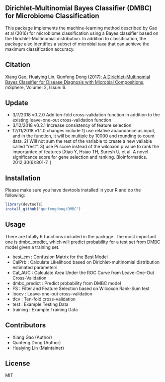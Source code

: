 Dirichlet-Multinomial Bayes Classifier (DMBC) for Microbiome Classification
---------------------------------------------------------------------------
This package implements the machine-learning method described by Gao et al (2016) for microbiome classification using a Bayes classifier based on the Dirichlet-Multinomial distribution.  In addition to classification, the package also identifies a subset of microbial taxa that can achieve the maximum classification accuracy.

## Citation
Xiang Gao, Huaiying Lin, Qunfeng Dong (2017); [A Dirichlet-Multinomial Bayes Classifier for Disease Diagnosis with Microbial Compositions](http://msphere.asm.org/content/msph/2/6/e00536-17.full.pdf), mSphere, Volume: 2, Issue: 6.

## Update
* 3/7/2018 v0.2.0 Add ten-fold cross-validation function in addition to the existing leave-one-out cross-validation function
* 3/12/2018 v0.2.1 Increase consistency of feature selection.
* 12/11/2018	v1.1.0	changes include 1) use relative abaundance as input, and in the function, it will be multiple by 10000 and rounding to count data. 2) Will not sum the rest of the variable to create a new vailable called "rest". 3) use Pi score instead of the wilcoxon p value to rank the importantce of features (Xiao Y, Hsiao TH, Suresh U, et al. A novel significance score for gene selection and ranking. Bioinformatics. 2012;30(6):801-7. )

## Installation

Please make sure you have devtools installed in your R and do the following:

```R
library(devtools)
install_github("qunfengdong/DMBC")
```

## Usage

There are totally 6 functions included in the package. The most important one is dmbc_predict, which will predict probability for a test set from DMBC model given a training set.

* best_cm	: Confusion Matrix for the Best Model
* CalPrb	: Calculate Likelihood based on Dirichlet-multinomial distribution estimated parameters
* Cal_AUC	: Calculate Area Under the ROC Curve from Leave-One-Out Cross-Validation
* dmbc_predict	: Predict probability from DMBC model 
* FS	: Filter and Feature Selection based on Wilcoxon Rank-Sum test
* loocv	: Leave-one-out cross-validation
* tfcv	: Ten-fold cross-validation
* test	: Example Testing Data
* training	: Example Training Data

## Contributors

* Xiang Gao (Author)
* Qunfeng Dong (Author)
* Huaiying Lin (Maintainer)

## License

MIT
